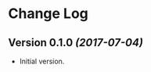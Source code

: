 Change Log
==========

Version 0.1.0 *(2017-07-04)*
----------------------------

* Initial version.
